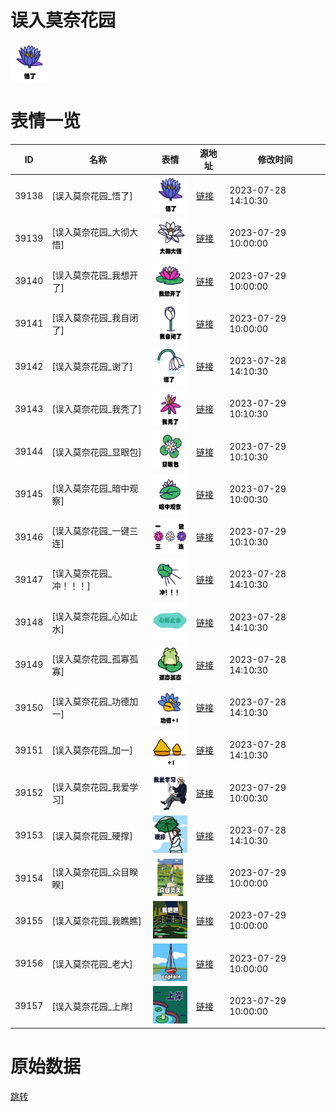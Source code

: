 # 误入莫奈花园

<img src="./cover.png" height="60" alt="cover" />

# 表情一览

|ID|名称|表情|源地址|修改时间|
|----|----|----|----|----|
|39138|[误入莫奈花园_悟了]|<img src="./pic/039138_%5B误入莫奈花园_悟了%5D.png" height="60" alt="悟了"/>|[链接](https://i0.hdslb.com/bfs/garb/881afcbc4ed21cf0b37884f55ba4c82c299ae0b4.png)|2023-07-28 14:10:30|
|39139|[误入莫奈花园_大彻大悟]|<img src="./pic/039139_%5B误入莫奈花园_大彻大悟%5D.png" height="60" alt="大彻大悟"/>|[链接](https://i0.hdslb.com/bfs/garb/758640df1b168f21bcef8c1babd7c0d1111bbcf1.png)|2023-07-29 10:00:00|
|39140|[误入莫奈花园_我想开了]|<img src="./pic/039140_%5B误入莫奈花园_我想开了%5D.png" height="60" alt="我想开了"/>|[链接](https://i0.hdslb.com/bfs/garb/7e244d86598d800dc9dff1414b21ac491990898a.png)|2023-07-29 10:00:00|
|39141|[误入莫奈花园_我自闭了]|<img src="./pic/039141_%5B误入莫奈花园_我自闭了%5D.png" height="60" alt="我自闭了"/>|[链接](https://i0.hdslb.com/bfs/garb/062c67b1a507fcd285e1978346d7c3eb29cfbb48.png)|2023-07-29 10:00:00|
|39142|[误入莫奈花园_谢了]|<img src="./pic/039142_%5B误入莫奈花园_谢了%5D.png" height="60" alt="谢了"/>|[链接](https://i0.hdslb.com/bfs/garb/3fa73d387f82051d21adfa3acd02dbe099ccad64.png)|2023-07-28 14:10:30|
|39143|[误入莫奈花园_我秃了]|<img src="./pic/039143_%5B误入莫奈花园_我秃了%5D.png" height="60" alt="我秃了"/>|[链接](https://i0.hdslb.com/bfs/garb/969b4ff6453d7009d445e27b10cae9b6667b5ba5.png)|2023-07-29 10:10:30|
|39144|[误入莫奈花园_显眼包]|<img src="./pic/039144_%5B误入莫奈花园_显眼包%5D.png" height="60" alt="显眼包"/>|[链接](https://i0.hdslb.com/bfs/garb/5296616434ceb50a1eeffe7c057e8330b5eb066b.png)|2023-07-29 10:10:30|
|39145|[误入莫奈花园_暗中观察]|<img src="./pic/039145_%5B误入莫奈花园_暗中观察%5D.png" height="60" alt="暗中观察"/>|[链接](https://i0.hdslb.com/bfs/garb/3da321dd77ed16e1b3fd1f81ef57f3d7b3232063.png)|2023-07-29 10:00:30|
|39146|[误入莫奈花园_一键三连]|<img src="./pic/039146_%5B误入莫奈花园_一键三连%5D.png" height="60" alt="一键三连"/>|[链接](https://i0.hdslb.com/bfs/garb/7f53d40984ff83978f5e4912aa686bfa6d0db78c.png)|2023-07-29 10:10:30|
|39147|[误入莫奈花园_冲！！！]|<img src="./pic/039147_%5B误入莫奈花园_冲！！！%5D.png" height="60" alt="冲！！！"/>|[链接](https://i0.hdslb.com/bfs/garb/0c0ba46fad237329cce88000dd98e9788ddec4d9.png)|2023-07-28 14:10:30|
|39148|[误入莫奈花园_心如止水]|<img src="./pic/039148_%5B误入莫奈花园_心如止水%5D.png" height="60" alt="心如止水"/>|[链接](https://i0.hdslb.com/bfs/garb/e87a58d78204c5801aaeff51b7247cf32a9dbf57.png)|2023-07-28 14:10:30|
|39149|[误入莫奈花园_孤寡孤寡]|<img src="./pic/039149_%5B误入莫奈花园_孤寡孤寡%5D.png" height="60" alt="孤寡孤寡"/>|[链接](https://i0.hdslb.com/bfs/garb/7abdb0a608395795501ed1d8635bb98c714c750c.png)|2023-07-28 14:10:30|
|39150|[误入莫奈花园_功德加一]|<img src="./pic/039150_%5B误入莫奈花园_功德加一%5D.png" height="60" alt="功德加一"/>|[链接](https://i0.hdslb.com/bfs/garb/ab3fd93cc4d413e179480f35e77b59df583b78fa.png)|2023-07-28 14:10:30|
|39151|[误入莫奈花园_加一]|<img src="./pic/039151_%5B误入莫奈花园_加一%5D.png" height="60" alt="加一"/>|[链接](https://i0.hdslb.com/bfs/garb/889357531afd46cc7afa445562dcd76619b70dfc.png)|2023-07-28 14:10:30|
|39152|[误入莫奈花园_我爱学习]|<img src="./pic/039152_%5B误入莫奈花园_我爱学习%5D.png" height="60" alt="我爱学习"/>|[链接](https://i0.hdslb.com/bfs/garb/f5579bb34b23558b21360c59893acacc69fa9462.png)|2023-07-29 10:00:30|
|39153|[误入莫奈花园_硬撑]|<img src="./pic/039153_%5B误入莫奈花园_硬撑%5D.png" height="60" alt="硬撑"/>|[链接](https://i0.hdslb.com/bfs/garb/6f3c736e1a2086a548709f8585f291237ee5bd9c.png)|2023-07-28 14:10:30|
|39154|[误入莫奈花园_众目睽睽]|<img src="./pic/039154_%5B误入莫奈花园_众目睽睽%5D.png" height="60" alt="众目睽睽"/>|[链接](https://i0.hdslb.com/bfs/garb/f7d4d0eac2d85cde8b0ca4908dacca41697aac08.png)|2023-07-29 10:00:00|
|39155|[误入莫奈花园_我瞧瞧]|<img src="./pic/039155_%5B误入莫奈花园_我瞧瞧%5D.png" height="60" alt="我瞧瞧"/>|[链接](https://i0.hdslb.com/bfs/garb/9183a8f25392fc58dd44214f0380cb83fce40a56.png)|2023-07-29 10:00:00|
|39156|[误入莫奈花园_老大]|<img src="./pic/039156_%5B误入莫奈花园_老大%5D.png" height="60" alt="老大"/>|[链接](https://i0.hdslb.com/bfs/garb/e05900f2712b65fe364028beb7e45228736d3e6a.png)|2023-07-29 10:00:00|
|39157|[误入莫奈花园_上岸]|<img src="./pic/039157_%5B误入莫奈花园_上岸%5D.png" height="60" alt="上岸"/>|[链接](https://i0.hdslb.com/bfs/garb/d6d8eaf8764a661db197b799e1ce3c78888c76ae.png)|2023-07-29 10:00:00|

# 原始数据

[跳转](./raw.json)

